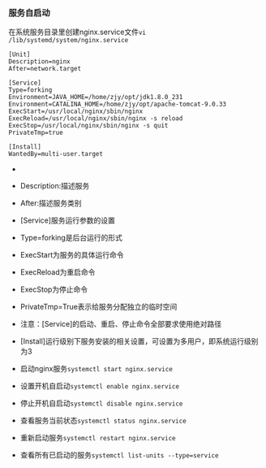 ### 服务自启动
在系统服务目录里创建nginx.service文件`vi /lib/systemd/system/nginx.service`
``` shell
[Unit]
Description=nginx
After=network.target
  
[Service]
Type=forking
Environment=JAVA_HOME=/home/zjy/opt/jdk1.8.0_231
Environment=CATALINA_HOME=/home/zjy/opt/apache-tomcat-9.0.33
ExecStart=/usr/local/nginx/sbin/nginx
ExecReload=/usr/local/nginx/sbin/nginx -s reload
ExecStop=/usr/local/nginx/sbin/nginx -s quit
PrivateTmp=true
  
[Install]
WantedBy=multi-user.target
```
- [Unit]:服务的说明
- Description:描述服务
- After:描述服务类别
- \[Service]服务运行参数的设置
- Type=forking是后台运行的形式
- ExecStart为服务的具体运行命令
- ExecReload为重启命令
- ExecStop为停止命令
- PrivateTmp=True表示给服务分配独立的临时空间
- 注意：\[Service]的启动、重启、停止命令全部要求使用绝对路径
- \[Install]运行级别下服务安装的相关设置，可设置为多用户，即系统运行级别为3

- 启动nginx服务`systemctl start nginx.service`
- 设置开机自启动`systemctl enable nginx.service`
- 停止开机自启动`systemctl disable nginx.service`
- 查看服务当前状态`systemctl status nginx.service`
- 重新启动服务`systemctl restart nginx.service`
- 查看所有已启动的服务`systemctl list-units --type=service`
